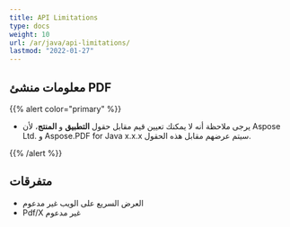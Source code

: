 ```yaml
---
title: API Limitations
type: docs
weight: 10
url: /ar/java/api-limitations/
lastmod: "2022-01-27"
---
```


## معلومات منشئ PDF

{{% alert color="primary" %}}

- يرجى ملاحظة أنه لا يمكنك تعيين قيم مقابل حقول **التطبيق** و **المنتج**، لأن Aspose Ltd. و Aspose.PDF for Java x.x.x سيتم عرضهم مقابل هذه الحقول.

{{% /alert %}}

## متفرقات

- العرض السريع على الويب غير مدعوم
- Pdf/X غير مدعوم